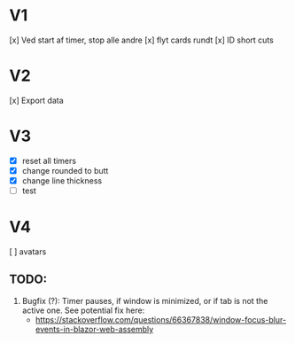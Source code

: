 # V1
[x] Ved start af timer, stop alle andre
[x] flyt cards rundt
[x] ID short cuts

# V2
[x] Export data

# V3
* [x] reset all timers
* [x] change rounded to butt
* [x] change line thickness
* [ ] test

# V4
[ ] avatars

## TODO:
1) Bugfix (?): Timer pauses, if window is minimized, or if tab is not the active one. See potential fix here:
    * https://stackoverflow.com/questions/66367838/window-focus-blur-events-in-blazor-web-assembly
